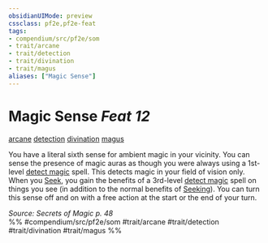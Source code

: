 ```yaml
---
obsidianUIMode: preview
cssclass: pf2e,pf2e-feat
tags:
- compendium/src/pf2e/som
- trait/arcane
- trait/detection
- trait/divination
- trait/magus
aliases: ["Magic Sense"]
---
```

# Magic Sense  *Feat 12*  
[arcane](arcane.md "Arcane Tradition Trait")  [detection](detection.md "Detection Effect Trait")  [divination](divination.md "Divination School Trait")  [magus](Reference/Rules/Traits/magus-som.md "Magus Class Trait")  


You have a literal sixth sense for ambient magic in your vicinity. You can sense the presence of magic auras as though you were always using a 1st-level [detect magic](Reference/Compendium/Spells/detect-magic.md) spell. This detects magic in your field of vision only. When you [Seek](seek.md), you gain the benefits of a 3rd-level [detect magic](Reference/Compendium/Spells/detect-magic.md) spell on things you see (in addition to the normal benefits of [Seeking](seek.md)). You can turn this sense off and on with a free action at the start or the end of your turn.

*Source: Secrets of Magic p. 48*  
%% #compendium/src/pf2e/som #trait/arcane #trait/detection #trait/divination #trait/magus %%